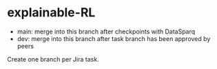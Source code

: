 # explainable-RL

- main: merge into this branch after checkpoints with DataSparq
- dev: merge into this branch after task branch has been approved by peers

Create one branch per Jira task.    
